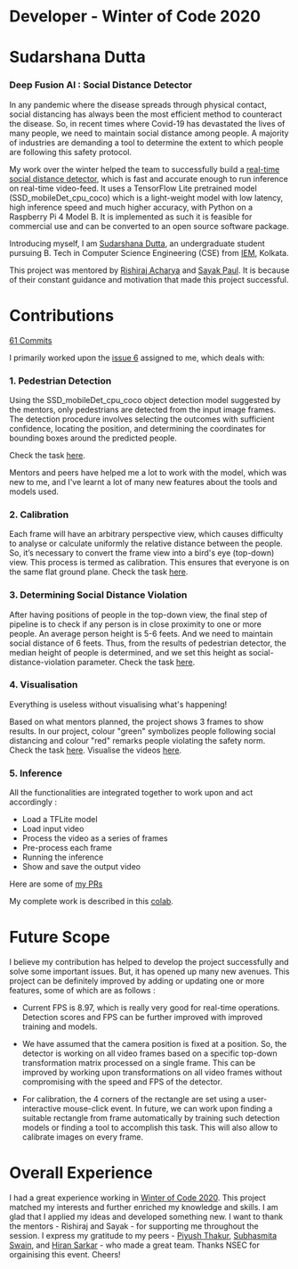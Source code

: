 # Developer - Winter of Code 2020

# **Sudarshana Dutta**


### **Deep Fusion AI : Social Distance Detector**

In any pandemic where the disease spreads through physical contact, social distancing has always been the most efficient method to counteract the disease. So, in recent times where Covid-19 has devastated the lives of many people, we need to maintain social distance among people. A majority of industries are demanding a tool to determine the extent to which people are following this safety protocol.


My work over the winter helped the team to successfully build a [real-time social distance detector](https://github.com/DeepFusionAI/social-distance-detector), which is fast and accurate enough to run inference on real-time video-feed. It uses a TensorFlow Lite pretrained model (SSD_mobileDet_cpu_coco) which is a light-weight model with low latency, high inference speed and much higher accuracy, with Python on a Raspberry Pi 4 Model B. It is implemented as such it is feasible for commercial use and can be converted to an open source software package.


Introducing myself, I am [Sudarshana Dutta](https://www.linkedin.com/in/sudarshanadutta2018/), an undergraduate student pursuing B. Tech in Computer Science Engineering (CSE) from [IEM](https://iem.edu.in/), Kolkata.


This project was mentored by [Rishiraj Acharya](https://www.linkedin.com/in/rishirajacharya/) and [Sayak Paul](https://github.com/sayakpaul). It is because of their constant guidance and motivation that made this project successful.


# Contributions

[61 Commits](https://github.com/DeepFusionAI/social-distance-detector/commits/master)


I primarily worked upon the [issue 6](https://github.com/DeepFusionAI/social-distance-detector/issues/6) assigned to me, which deals with:

### 1. Pedestrian Detection

Using the SSD_mobileDet_cpu_coco object detection model suggested by the mentors, only pedestrians are detected from the input image frames.
The detection procedure involves selecting the outcomes with sufficient confidence, locating the position, and determining the coordinates for bounding boxes around the predicted people.

Check the task [here](https://github.com/DeepFusionAI/social-distance-detector/blob/master/deepfusionai/pedestrian_detection.py).


Mentors and peers have helped me a lot to work with the model, which was new to me, and I've learnt a lot of many new features about the tools and models used.


### 2. Calibration

Each frame will have an arbitrary perspective view, which causes difficulty to analyse or calculate uniformly the relative distance between the people. So, it’s necessary to convert the frame view into a bird's eye (top-down) view. This process is termed as calibration. This ensures that everyone is on the same flat ground plane.
Check the task [here](https://github.com/DeepFusionAI/social-distance-detector/blob/master/deepfusionai/social_distance_detection.py).


### 3. Determining Social Distance Violation

After having positions of people in the top-down view, the final step of pipeline is to check if any person is in close proximity to one or more people.
An average person height is 5-6 feets. And we need to maintain social distance of 6 feets. Thus, from the results of pedestrian detector, the median height of people is determined, and we set this height as social-distance-violation parameter.
Check the task [here](https://github.com/DeepFusionAI/social-distance-detector/blob/master/deepfusionai/pedestrian_detection.py).


### 4. Visualisation

Everything is useless without visualising what's happening!


Based on what mentors planned, the project shows 3 frames to show results. In our project, colour "green" symbolizes people following social distancing and colour "red" remarks people violating the safety norm.
Check the task [here](https://github.com/DeepFusionAI/social-distance-detector/blob/master/deepfusionai/pedestrian_detection.py).
Visualise the videos [here](https://github.com/DeepFusionAI/social-distance-detector/tree/master/videos).


### 5. Inference

All the functionalities are integrated together to work upon and act accordingly :

- Load a TFLite model
- Load input video
- Process the video as a series of frames
- Pre-process each frame
- Running the inference
- Show and save the output video


Here are some of [my PRs](https://github.com/DeepFusionAI/social-distance-detector/pull/8)

My complete work is described in this [colab](https://github.com/DeepFusionAI/social-distance-detector/blob/master/WOC_pedestrian_detector_SD.ipynb).



# Future Scope

I believe my contribution has helped to develop the project successfully and solve some important issues. But, it has opened up many new avenues. This project can be definitely improved by adding or updating one or more features, some of which are as follows :

- Current FPS is 8.97, which is really very good for real-time operations. Detection scores and FPS can be further improved with improved training and models.


- We have assumed that the camera position is fixed at a position. So, the detector is working on all video frames based on a specific top-down transformation matrix processed on a single frame. This can be improved by working upon transformations on all video frames without compromising with the speed and FPS of the detector.


- For calibration, the 4 corners of the rectangle are set using a user-interactive mouse-click event. In future, we can work upon finding a suitable rectangle from frame automatically by training such detection models or finding a tool to accomplish this task. This will also allow to calibrate images on every frame.


# Overall Experience

I had a great experience working in [Winter of Code 2020](https://winterofcode.com/). This project matched my interests and further enriched my knowledge and skills. I am glad that I applied my ideas and developed something new. I want to thank the mentors - Rishiraj and Sayak - for supporting me throughout the session. I express my gratitude to my peers - [Piyush Thakur](https://github.com/piyush-cosmo), [Subhasmita Swain](https://github.com/SubhasmitaSw), and [Hiran Sarkar](https://github.com/around-star) - who made a great team.
Thanks NSEC for orgainising this event. Cheers!